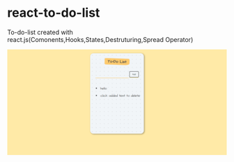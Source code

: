 # react-to-do-list
To-do-list created with react.js(Comonents,Hooks,States,Destruturing,Spread Operator)

![Screenshot](screenshot.jpg)
